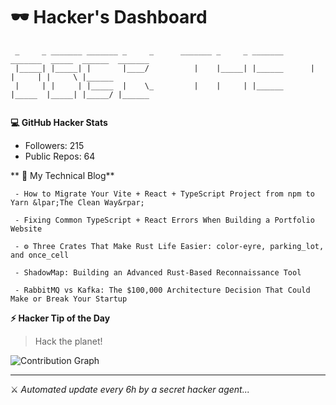 
# 🕶️ Hacker's Dashboard

```
 _     _ _______ _______ _     _      _______ _     _ _______      _______  _____  ______  _______
 |_____| |_____| |       |____/          |    |_____| |______      |       |     | |     \ |______
 |     | |     | |_____  |    \_         |    |     | |______      |_____  |_____| |_____/ |______
                                                                                                  
```

**💻 GitHub Hacker Stats**
- Followers: 215
- Public Repos: 64

** 📝 My Technical Blog**


<!-- BLOG-POST-LIST:START -->
```
 - How to Migrate Your Vite + React + TypeScript Project from npm to Yarn &lpar;The Clean Way&rpar; 

 - Fixing Common TypeScript + React Errors When Building a Portfolio Website 

 - ⚙️ Three Crates That Make Rust Life Easier: color-eyre, parking_lot, and once_cell 

 - ShadowMap: Building an Advanced Rust-Based Reconnaissance Tool 

 - RabbitMQ vs Kafka: The $100,000 Architecture Decision That Could Make or Break Your Startup
```
<!-- BLOG-POST-LIST:END -->



**⚡ Hacker Tip of the Day**  
> Hack the planet!

![Contribution Graph](https://github-readme-activity-graph.vercel.app/graph?username=mdabir1203&theme=tokyo-night)

---
⚔️ *Automated update every 6h by a secret hacker agent...*
